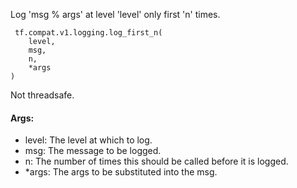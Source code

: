 Log 'msg % args' at level 'level' only first 'n' times.

```
 tf.compat.v1.logging.log_first_n(
    level,
    msg,
    n,
    *args
)
```
Not threadsafe.
#### Args:
- level: The level at which to log.
- msg: The message to be logged.
- n: The number of times this should be called before it is logged.
- *args: The args to be substituted into the msg.
